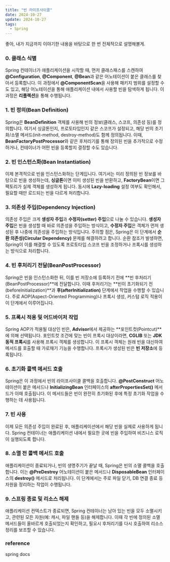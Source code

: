 ```yaml
---
title: "빈 라이프사이클"
date: 2024-10-27
update: 2024-10-27
tags:
  - Spring
---
```

좋아, 내가 지금까지 이야기한 내용을 바탕으로 한 번 전체적으로 설명해볼게.

### 0. **클래스 식별**
Spring 컨테이너가 애플리케이션을 시작할 때, 먼저 클래스패스를 스캔하여 **@Configuration**, **@Component**, **@Bean**과 같은 어노테이션이 붙은 클래스를 찾아서 등록합니다. 이 과정에서 **@ComponentScan**을 사용해 패키지 범위를 설정할 수도 있고, 해당 어노테이션을 통해 애플리케이션 내에서 사용할 빈을 탐색하게 됩니다. 이 과정은 **리플렉션**을 통해 수행됩니다.

### 1. **빈 정의(Bean Definition)**
Spring은 **BeanDefinition** 객체를 사용해 빈의 정보(클래스, 스코프, 의존성 등)를 정의합니다. 여기서 싱글톤인지, 프로토타입인지 같은 스코프가 설정되고, 해당 빈의 초기화/소멸 메서드(init-method, destroy-method)도 함께 정의됩니다. 이때, **BeanFactoryPostProcessor**와 같은 후처리기를 통해 정의된 빈을 추가적으로 수정하거나, 컨테이너가 어떤 빈을 등록할지 결정할 수도 있습니다.

### 2. **빈 인스턴스화(Bean Instantiation)**
이제 본격적으로 빈을 인스턴스화하는 단계입니다. 여기서는 미리 정의된 빈 정보를 바탕으로 빈을 생성하는데, **싱글톤**이면 이미 생성된 빈을 반환하고, **FactoryBean**이면 그 팩토리가 실제 객체를 생성하게 됩니다. 동시에 **Lazy-loading** 설정 여부도 확인해서, 필요할 때만 로드되는 빈을 다르게 처리합니다.

### 3. **의존성 주입(Dependency Injection)**
의존성 주입은 크게 **생성자 주입**과 **수정자(setter) 주입**으로 나눌 수 있습니다. **생성자 주입**은 빈을 생성할 때 바로 의존성을 주입하는 방식이고, **수정자 주입**은 객체가 먼저 생성된 후 나중에 의존성을 주입하는 방식입니다. 주의할 점은, Spring은 이 단계에서 **순환 의존성(Circular Dependency)** 문제를 해결하려고 합니다. 순환 참조가 발생하면, Spring이 이를 해결할 수 있도록 프로토타입 스코프 빈을 조정하거나 프록시를 생성하는 방식으로 처리합니다.

### 4. **빈 후처리기 전달(BeanPostProcessor)**
Spring은 빈을 인스턴스화한 뒤, 이를 빈 저장소에 등록하기 전에 **빈 후처리기(BeanPostProcessor)**에 전달합니다. 이때 후처리기는 **빈이 초기화되기 전(beforeInitialization)**과 **후(afterInitialization)** 단계에서 작업을 수행할 수 있습니다. 주로 AOP(Aspect-Oriented Programming)나 프록시 생성, 커스텀 로직 적용이 이 단계에서 이루어집니다.

### 5. **프록시 적용 및 어드바이저 작업**
Spring AOP가 적용될 대상인 빈은, **Advisor**에서 제공하는 **포인트컷(Pointcut)**에 의해 선택됩니다. 포인트컷 조건에 맞는 빈이 프록시 대상이라면, **CGLIB** 또는 **JDK 동적 프록시**를 사용해 프록시 객체를 생성합니다. 이 프록시 객체는 원래 빈을 대신하여 메서드를 호출할 때 가로채기 기능을 수행합니다. 프록시가 생성된 빈은 **빈 저장소**에 등록됩니다.

### 6. **초기화 콜백 메서드 호출**
Spring은 이 과정에서 빈의 라이프사이클 콜백을 호출합니다. **@PostConstruct** 어노테이션이 붙은 메서드나 **InitializingBean** 인터페이스의 **afterPropertiesSet()** 메서드가 이때 호출됩니다. 이 메서드들은 빈이 완전히 초기화된 후에 특정 초기화 작업을 수행하는 데 사용됩니다.

### 7. **빈 사용**
이제 모든 의존성 주입이 완료된 후, 애플리케이션에서 해당 빈을 실제로 사용하게 됩니다. Spring 컨테이너는 애플리케이션 내에서 필요한 곳에 빈을 주입하여 비즈니스 로직이 실행되도록 합니다.

### 8. **소멸 전 콜백 메서드 호출**
애플리케이션이 종료되거나, 빈의 생명주기가 끝날 때, Spring은 빈의 소멸 콜백을 호출합니다. 이는 **@PreDestroy** 어노테이션이 붙은 메서드나 **DisposableBean** 인터페이스의 **destroy()** 메서드로 처리됩니다. 이 단계에서는 주로 파일 닫기, DB 연결 종료 등 자원을 정리하는 작업이 수행됩니다.

### 9. **스프링 종료 및 리소스 해제**
애플리케이션 컨텍스트가 종료되면, Spring 컨테이너는 남아 있는 빈을 모두 소멸시키고, 관련된 모든 자원(예: 캐시, 파일 핸들 등)을 해제합니다. 이때 각 빈에 정의된 소멸 메서드들이 올바르게 호출되었는지 확인하고, 필요시 후처리기를 다시 호출하여 리소스 정리를 보조할 수 있습니다.

### reference

spring docs